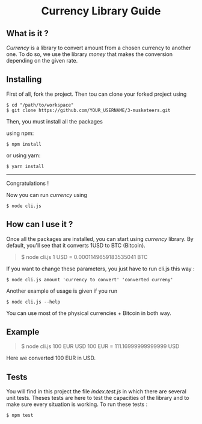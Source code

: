 # <center> Currency Library Guide </center>

## What is it ?

*Currency* is a library to convert amount from a chosen currency to another one.
To do so, we use the library *money* that makes the conversion depending on the given rate.

## Installing

First of all, fork the project.
Then tou can clone your forked project using
````
$ cd "/path/to/workspace"
$ git clone https://github.com/YOUR_USERNAME/3-musketeers.git
````
Then, you must install all the packages

using npm:

````
$ npm install
````
or using yarn:
````
$ yarn install
````
___

Congratulations !

Now you can run *currency* using
````
$ node cli.js
````

## How can I use it ?

Once all the packages are installed, you can start using *currency* library.
By default, you'll see that it converts 1USD to BTC (Bitcoin).
> $ node cli.js 
1 USD = 0.0001149659183535041 BTC

If you want to change these parameters, you just have to run cli.js this way :

````
$ node cli.js amount 'currency to convert' 'converted curreny'
````

Another example of usage is given if you run
````
$ node cli.js --help
````

You can use most of the physical currencies + Bitcoin in both way.


## Example

>$ node cli.js 100 EUR USD
100 EUR = 111.16999999999999 USD

Here we converted 100 EUR in USD.

## Tests

You will find in this project the file *index.test.js* in which there are several unit tests.
Theses tests are here to test the capacities of the library and to make sure every situation is working.
To run these tests :
````
$ npm test
````













